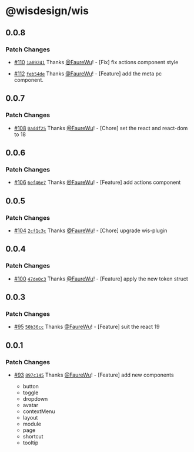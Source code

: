 # @wisdesign/wis

## 0.0.8

### Patch Changes

- [#110](https://github.com/wisdesignsystem/wis/pull/110) [`1a89241`](https://github.com/wisdesignsystem/wis/commit/1a89241814cbd8a1705e3d85a8979f0719be211a) Thanks [@FaureWu](https://github.com/FaureWu)! - [Fix] fix actions component style

- [#112](https://github.com/wisdesignsystem/wis/pull/112) [`feb54de`](https://github.com/wisdesignsystem/wis/commit/feb54de89047be3868fccacbb1a535f972fffe49) Thanks [@FaureWu](https://github.com/FaureWu)! - [Feature] add the meta pc component.

## 0.0.7

### Patch Changes

- [#108](https://github.com/wisdesignsystem/wis/pull/108) [`0addf25`](https://github.com/wisdesignsystem/wis/commit/0addf256722914c71d1ce062db8c3bf56f400d2f) Thanks [@FaureWu](https://github.com/FaureWu)! - [Chore] set the react and react-dom to 18

## 0.0.6

### Patch Changes

- [#106](https://github.com/wisdesignsystem/wis/pull/106) [`6ef46e7`](https://github.com/wisdesignsystem/wis/commit/6ef46e764d6ec2c8b54c2b55aecf0624eb7ae6b1) Thanks [@FaureWu](https://github.com/FaureWu)! - [Feature] add actions component

## 0.0.5

### Patch Changes

- [#104](https://github.com/wisdesignsystem/wis/pull/104) [`2cf1c3c`](https://github.com/wisdesignsystem/wis/commit/2cf1c3cb689b3660097d0c2e6fa1c5bd8d0cb510) Thanks [@FaureWu](https://github.com/FaureWu)! - [Chore] upgrade wis-plugin

## 0.0.4

### Patch Changes

- [#100](https://github.com/wisdesignsystem/wis/pull/100) [`47de0c3`](https://github.com/wisdesignsystem/wis/commit/47de0c3017f37d590640598c496bbb6cde67c1c3) Thanks [@FaureWu](https://github.com/FaureWu)! - [Feature] apply the new token struct

## 0.0.3

### Patch Changes

- [#95](https://github.com/wisdesignsystem/wis/pull/95) [`50b36cc`](https://github.com/wisdesignsystem/wis/commit/50b36ccae523f08e17463cd6b0a429c07d067b24) Thanks [@FaureWu](https://github.com/FaureWu)! - [Feature] suit the react 19

## 0.0.1

### Patch Changes

- [#93](https://github.com/wisdesignsystem/wis/pull/93) [`897c145`](https://github.com/wisdesignsystem/wis/commit/897c145fe669deee6b8bc22443bfa4c5d9cf139e) Thanks [@FaureWu](https://github.com/FaureWu)! - [Feature] add new components

  - button
  - toggle
  - dropdown
  - avatar
  - contextMenu
  - layout
  - module
  - page
  - shortcut
  - tooltip
